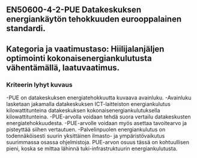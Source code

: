 ## EN50600-4-2-PUE Datakeskuksen energiankäytön tehokkuuden eurooppalainen standardi.
## Kategoria ja vaatimustaso: Hiilijalanjäljen optimointi kokonaisenergiankulutusta vähentämällä, laatuvaatimus.
### Kriteerin lyhyt kuvaus 
-PUE on datakeskuksen energiatehokkuutta kuvaava avainluku. 
-Avainluku lasketaan jakamalla datakeskuksen ICT-laitteiston energiankulutus kilowattitunteina datakeskuksen kokonaisenergiankulutuksella kilowattitunteina.
-PUE-arvolla voidaan tehdä suora vertailu datakeskusten energiatehokkuudesta. 
-PUE-arvolle voidaan myös asettaa tavoitearvo ja pisteyttää siihen vertautuen.
-Palvelinpuolen energiankulutus on todennäköisesti suurin yksittäinen ilmasto- ja ympäristövaikutus suurimmassa osassa ohjelmistoja. PUE-arvon osuus tässä on kohtuullisen pieni, koska se mittaa lähinnä tuki-infrastruktuurin energiankulutusta.

